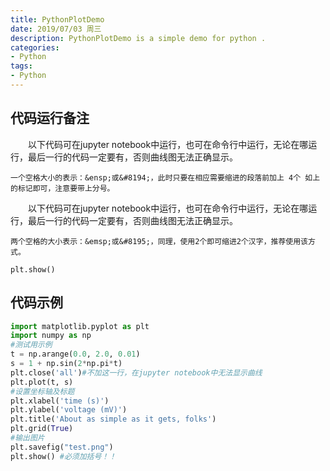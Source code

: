 ```yaml
---
title: PythonPlotDemo
date: 2019/07/03 周三
description: PythonPlotDemo is a simple demo for python .
categories:
- Python
tags:
- Python
---
```

<!-- more -->

## 代码运行备注
&ensp;&ensp;&ensp;&ensp;以下代码可在jupyter notebook中运行，也可在命令行中运行，无论在哪运行，最后一行的代码一定要有，否则曲线图无法正确显示。

```
一个空格大小的表示：&ensp;或&#8194;，此时只要在相应需要缩进的段落前加上 4个 如上的标记即可，注意要带上分号。
```

&emsp;&emsp;以下代码可在jupyter notebook中运行，也可在命令行中运行，无论在哪运行，最后一行的代码一定要有，否则曲线图无法正确显示。

```
两个空格的大小表示：&emsp;或&#8195;，同理，使用2个即可缩进2个汉字，推荐使用该方式。
```

```
plt.show()
```

## 代码示例
```python
import matplotlib.pyplot as plt
import numpy as np
#测试用示例
t = np.arange(0.0, 2.0, 0.01)
s = 1 + np.sin(2*np.pi*t)
plt.close('all')#不加这一行，在jupyter notebook中无法显示曲线
plt.plot(t, s)
#设置坐标轴及标题
plt.xlabel('time (s)')
plt.ylabel('voltage (mV)')
plt.title('About as simple as it gets, folks')
plt.grid(True)
#输出图片
plt.savefig("test.png")
plt.show() #必须加括号！！
```

